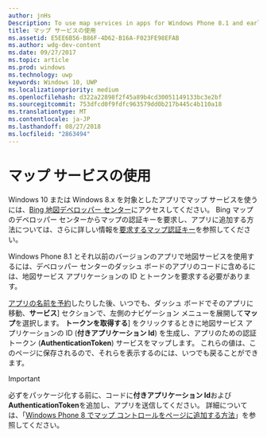 ```yaml
---
author: jnHs
Description: To use map services in apps for Windows Phone 8.1 and earlier, you need a map service application ID and a token to include in your app's code. You can get this token in the Dev Center dashboard.
title: マップ サービスの使用
ms.assetid: E5EE6B56-B86F-4D62-B16A-F023FE98EFAB
ms.author: wdg-dev-content
ms.date: 09/27/2017
ms.topic: article
ms.prod: windows
ms.technology: uwp
keywords: Windows 10, UWP
ms.localizationpriority: medium
ms.openlocfilehash: d322a22898f2f45a89b4cd30051149133bc3e2bf
ms.sourcegitcommit: 753dfcd0f9fdfc963579dd0b217b445c4b110a18
ms.translationtype: MT
ms.contentlocale: ja-JP
ms.lasthandoff: 08/27/2018
ms.locfileid: "2863494"
---
```

# <a name="use-map-services"></a>マップ サービスの使用

Windows 10 または Windows 8.x を対象としたアプリでマップ サービスを使うには、[Bing 地図デベロッパー センター](http://go.microsoft.com/fwlink/p/?LinkId=614880)にアクセスしてください。 Bing マップのデベロッパー センターからマップの認証キーを要求し、アプリに追加する方法については、さらに詳しい情報を[要求するマップ認証キー](../maps-and-location/authentication-key.md)を参照してください。 

Windows Phone 8.1 とそれ以前のバージョンのアプリで地図サービスを使用するには、デベロッパー センターのダッシュ ボードのアプリのコードに含めるには、地図サービス アプリケーションの ID とトークンを要求する必要があります。

[アプリの名前を予約](create-your-app-by-reserving-a-name.md)したりした後、いつでも、ダッシュ ボードでそのアプリに移動、**サービス**] セクションで、左側のナビゲーション メニューを展開して**マップ**を選択します。 **トークンを取得する**] をクリックするときに地図サービス アプリケーションの ID (**付きアプリケーション Id**) を生成し、アプリのための認証トークン (**AuthenticationToken**) サービスをマップします。 これらの値は、このページに保存されるので、それらを表示するのには、いつでも戻ることができます。

> [!IMPORTANT]
> 必ずをパッケージ化する前に、コードに**付きアプリケーション Id**および**AuthenticationToken**を追加し、アプリを送信してください。 詳細については、「[Windows Phone 8 でマップ コントロールをページに追加する方法](http://go.microsoft.com/fwlink/p/?LinkId=614882)」を参照してください。

 

 




